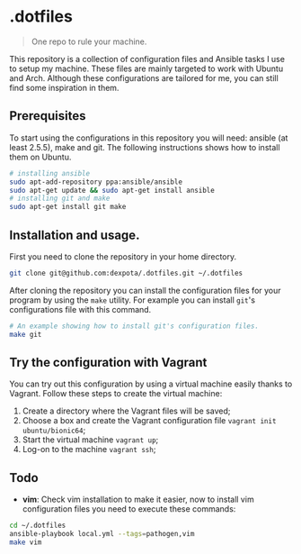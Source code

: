 # .dotfiles

> One repo to rule your machine.

This repository is a collection of configuration files and Ansible tasks I use
to setup my machine. These files are mainly targeted to work with Ubuntu and
Arch. Although these configurations are tailored for me, you can still find
some inspiration in them.

## Prerequisites

To start using the configurations in this repository you will need: ansible (at
least 2.5.5), make and git. The following instructions shows how to install
them on Ubuntu.

```bash
# installing ansible
sudo apt-add-repository ppa:ansible/ansible
sudo apt-get update && sudo apt-get install ansible
# installing git and make
sudo apt-get install git make
```

## Installation and usage.

First you need to clone the repository in your home directory.

```bash
git clone git@github.com:dexpota/.dotfiles.git ~/.dotfiles 
```

After cloning the repository you can install the configuration files for your
program by using the `make` utility. For example you can install `git`'s
configurations file with this command.

```bash
# An example showing how to install git's configuration files.
make git
```

## Try the configuration with Vagrant

You can try out this configuration by using a virtual machine easily thanks to Vagrant. Follow these steps to create the virtual machine:

1. Create a directory where the Vagrant files will be saved;
2. Choose a box and create the Vagrant configuration file `vagrant init ubuntu/bionic64`;
3. Start the virtual machine `vagrant up`;
4. Log-on to the machine `vagrant ssh`;

## Todo

- **vim**: Check vim installation to make it easier, now to install vim
  configuration files you need to execute these commands:

```bash
cd ~/.dotfiles
ansible-playbook local.yml --tags=pathogen,vim
make vim
```
